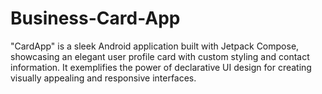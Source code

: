 # Business-Card-App
"CardApp" is a sleek Android application built with Jetpack Compose, showcasing an elegant user profile card with custom styling and contact information. It exemplifies the power of declarative UI design for creating visually appealing and responsive interfaces.

